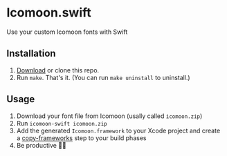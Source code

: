 # Icomoon.swift
Use your custom Icomoon fonts with Swift

## Installation

1. [Download](https://github.com/optonaut/Icomoon.swift/archive/master.zip) or clone this repo.
2. Run `make`. That's it. (You can run `make uninstall` to uninstall.)

## Usage

1. Download your font file from Icomoon (usally called `icomoon.zip`)
2. Run `icomoon-swift icomoon.zip`
3. Add the generated `Icomoon.framework` to your Xcode project and create a [copy-frameworks](https://github.com/Carthage/Carthage#if-youre-building-for-ios) step to your build phases
4. Be productive 🤖🎉
